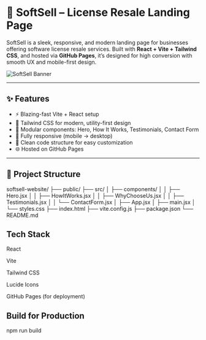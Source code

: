 # 🚀 SoftSell – License Resale Landing Page

SoftSell is a sleek, responsive, and modern landing page for businesses offering software license resale services. Built with **React + Vite + Tailwind CSS**, and hosted via **GitHub Pages**, it’s designed for high conversion with smooth UX and mobile-first design.

![SoftSell Banner](banner-placeholder.png)

---

## ✨ Features

- ⚡ Blazing-fast Vite + React setup
- 🎨 Tailwind CSS for modern, utility-first design
- 🧩 Modular components: Hero, How It Works, Testimonials, Contact Form
- 📱 Fully responsive (mobile → desktop)
- 🧠 Clean code structure for easy customization
- 🌐 Hosted on GitHub Pages

---

## 📁 Project Structure

softsell-website/
├── public/
├── src/
│ ├── components/
│ │ ├── Hero.jsx
│ │ ├── HowItWorks.jsx
│ │ ├── WhyChooseUs.jsx
│ │ ├── Testimonials.jsx
│ │ └── ContactForm.jsx
│ ├── App.jsx
│ ├── main.jsx
│ └── styles.css
├── index.html
├── vite.config.js
├── package.json
└── README.md

## Tech Stack
 React

 Vite

 Tailwind CSS

 Lucide Icons

 GitHub Pages (for deployment)

 ## Build for Production

 npm run build




